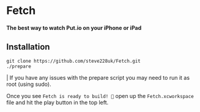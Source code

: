 # Fetch
#### The best way to watch Put.io on your iPhone or iPad

## Installation

````
git clone https://github.com/steve228uk/Fetch.git
./prepare
````

| If you have any issues with the prepare script you may need to run it as root (using sudo).

Once you see `Fetch is ready to build! 🚀` open up the `Fetch.xcworkspace` file and hit the play button in the top left.
